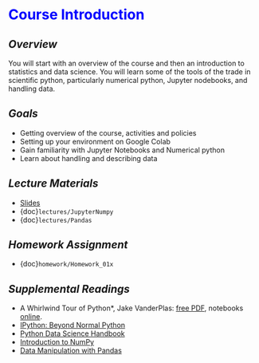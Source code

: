# <span style="color: blue;"><b>Course Introduction</b></span>

## *Overview*
You will start with an overview of the course and then an introduction to statistics and data science. You will learn some of the tools of the trade in scientific python, particularly numerical python, Jupyter nodebooks, and handling data. 

## *Goals*
* Getting overview of the course, activities and policies
* Setting up your environment on Google Colab
* Gain familiarity with Jupyter Notebooks and Numerical python
* Learn about handling and describing data

## *Lecture Materials*
* [Slides](https://docs.google.com/presentation/d/1BNhbZXQ_DyTlS5hURCTQMwN7FyFjdcZD1xP8vydvxY4/edit?usp=sharing)
* {doc}`lectures/JupyterNumpy`
* {doc}`lectures/Pandas`

## *Homework Assignment*
* {doc}`homework/Homework_01x`

## *Supplemental Readings*
  * A Whirlwind Tour of Python*, Jake VanderPlas: [free PDF](https://jakevdp.github.io/WhirlwindTourOfPython), notebooks [online](http://nbviewer.jupyter.org/github/jakevdp/WhirlwindTourOfPython/blob/master/Index.ipynb).
  * [IPython: Beyond Normal Python](https://jakevdp.github.io/PythonDataScienceHandbook/01.00-ipython-beyond-normal-python.html)
  * [Python Data Science Handbook](https://jakevdp.github.io/PythonDataScienceHandbook/index.html)
  * [Introduction to NumPy](https://jakevdp.github.io/PythonDataScienceHandbook/02.00-introduction-to-numpy.html)
  * [Data Manipulation with Pandas](https://jakevdp.github.io/PythonDataScienceHandbook/03.00-introduction-to-pandas.html)
